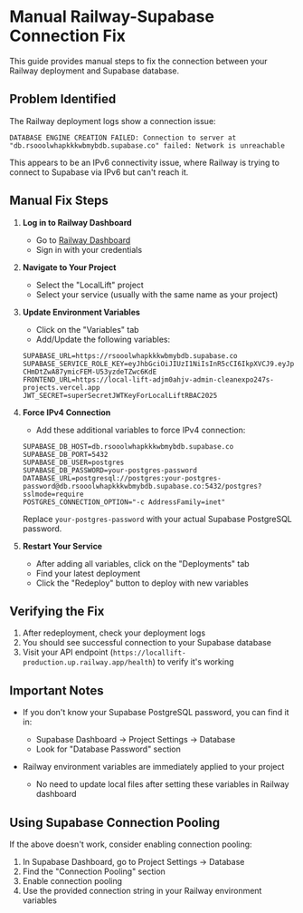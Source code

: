 # Manual Railway-Supabase Connection Fix

This guide provides manual steps to fix the connection between your Railway deployment and Supabase database.

## Problem Identified

The Railway deployment logs show a connection issue:

```
DATABASE ENGINE CREATION FAILED: Connection to server at "db.rsooolwhapkkkwbmybdb.supabase.co" failed: Network is unreachable
```

This appears to be an IPv6 connectivity issue, where Railway is trying to connect to Supabase via IPv6 but can't reach it.

## Manual Fix Steps

1. **Log in to Railway Dashboard**
   - Go to [Railway Dashboard](https://railway.app/dashboard)
   - Sign in with your credentials

2. **Navigate to Your Project**
   - Select the "LocalLift" project
   - Select your service (usually with the same name as your project)

3. **Update Environment Variables**
   - Click on the "Variables" tab
   - Add/Update the following variables:

   ```
   SUPABASE_URL=https://rsooolwhapkkkwbmybdb.supabase.co
   SUPABASE_SERVICE_ROLE_KEY=eyJhbGciOiJIUzI1NiIsInR5cCI6IkpXVCJ9.eyJpc3MiOiJzdXBhYmFzZSIsInJlZiI6InJzb29vbHdoYXBra2t3Ym15YmRiIiwicm9sZSI6InNlcnZpY2Vfcm9sZSIsImlhdCI6MTc0NDcwODU0NiwiZXhwIjoyMDYwMjg0NTQ2fQ.4z9OqyeU9-CHmDtZwA87ymicFEM-U53yzdeTZwc6KdE
   FRONTEND_URL=https://local-lift-adjm0ahjv-admin-cleanexpo247s-projects.vercel.app
   JWT_SECRET=superSecretJWTKeyForLocalLiftRBAC2025
   ```

4. **Force IPv4 Connection**
   - Add these additional variables to force IPv4 connection:

   ```
   SUPABASE_DB_HOST=db.rsooolwhapkkkwbmybdb.supabase.co
   SUPABASE_DB_PORT=5432
   SUPABASE_DB_USER=postgres
   SUPABASE_DB_PASSWORD=your-postgres-password
   DATABASE_URL=postgresql://postgres:your-postgres-password@db.rsooolwhapkkkwbmybdb.supabase.co:5432/postgres?sslmode=require
   POSTGRES_CONNECTION_OPTION="-c AddressFamily=inet"
   ```

   Replace `your-postgres-password` with your actual Supabase PostgreSQL password.

5. **Restart Your Service**
   - After adding all variables, click on the "Deployments" tab
   - Find your latest deployment
   - Click the "Redeploy" button to deploy with new variables

## Verifying the Fix

1. After redeployment, check your deployment logs
2. You should see successful connection to your Supabase database
3. Visit your API endpoint (`https://locallift-production.up.railway.app/health`) to verify it's working

## Important Notes

- If you don't know your Supabase PostgreSQL password, you can find it in:
  - Supabase Dashboard → Project Settings → Database
  - Look for "Database Password" section

- Railway environment variables are immediately applied to your project
  - No need to update local files after setting these variables in Railway dashboard

## Using Supabase Connection Pooling

If the above doesn't work, consider enabling connection pooling:

1. In Supabase Dashboard, go to Project Settings → Database
2. Find the "Connection Pooling" section
3. Enable connection pooling
4. Use the provided connection string in your Railway environment variables
